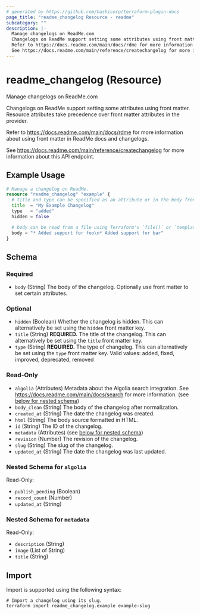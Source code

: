 ```yaml
---
# generated by https://github.com/hashicorp/terraform-plugin-docs
page_title: "readme_changelog Resource - readme"
subcategory: ""
description: |-
  Manage changelogs on ReadMe.com
  Changelogs on ReadMe support setting some attributes using front matter. Resource attributes take precedence over front matter attributes in the provider.
  Refer to https://docs.readme.com/main/docs/rdme for more information about using front matter in ReadMe docs and changelogs.
  See https://docs.readme.com/main/reference/createchangelog for more information about this API endpoint.
---
```


# readme_changelog (Resource)

Manage changelogs on ReadMe.com

Changelogs on ReadMe support setting some attributes using front matter. Resource attributes take precedence over front matter attributes in the provider.

Refer to <https://docs.readme.com/main/docs/rdme> for more information about using front matter in ReadMe docs and changelogs.

See <https://docs.readme.com/main/reference/createchangelog> for more information about this API endpoint.

## Example Usage

```terraform
# Manage a changelog on ReadMe.
resource "readme_changelog" "example" {
  # title and type can be specified as an attribute or in the body front matter.
  title  = "My Example Changelog"
  type   = "added"
  hidden = false

  # body can be read from a file using Terraform's `file()` or `templatefile()` functions.
  body = "* Added support for foo\n* Added support for bar"
}
```

<!-- schema generated by tfplugindocs -->
## Schema

### Required

- `body` (String) The body of the changelog. Optionally use front matter to set certain attributes.

### Optional

- `hidden` (Boolean) Whether the changelog is hidden. This can alternatively be set using the `hidden` front matter key.
- `title` (String) __REQUIRED.__ The title of the changelog. This can alternatively be set using the `title` front matter key.
- `type` (String) __REQUIRED.__ The type of changelog. This can alternatively be set using the `type` front matter key. Valid values: added, fixed, improved, deprecated, removed

### Read-Only

- `algolia` (Attributes) Metadata about the Algolia search integration. See <https://docs.readme.com/main/docs/search> for more information. (see [below for nested schema](#nestedatt--algolia))
- `body_clean` (String) The body of the changelog after normalization.
- `created_at` (String) The date the changelog was created.
- `html` (String) The body source formatted in HTML.
- `id` (String) The ID of the changelog.
- `metadata` (Attributes) (see [below for nested schema](#nestedatt--metadata))
- `revision` (Number) The revision of the changelog.
- `slug` (String) The slug of the changelog.
- `updated_at` (String) The date the changelog was last updated.

<a id="nestedatt--algolia"></a>
### Nested Schema for `algolia`

Read-Only:

- `publish_pending` (Boolean)
- `record_count` (Number)
- `updated_at` (String)


<a id="nestedatt--metadata"></a>
### Nested Schema for `metadata`

Read-Only:

- `description` (String)
- `image` (List of String)
- `title` (String)

## Import

Import is supported using the following syntax:

```shell
# Import a changelog using its slug.
terraform import readme_changelog.example example-slug
```

